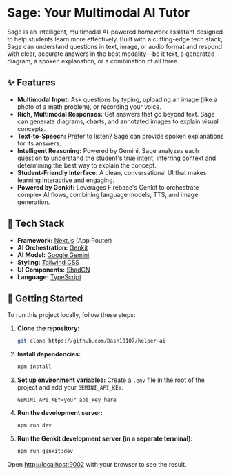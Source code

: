 # Sage: Your Multimodal AI Tutor

Sage is an intelligent, multimodal AI-powered homework assistant designed to help students learn more effectively. Built with a cutting-edge tech stack, Sage can understand questions in text, image, or audio format and respond with clear, accurate answers in the best modality—be it text, a generated diagram, a spoken explanation, or a combination of all three.


## ✨ Features

- **Multimodal Input:** Ask questions by typing, uploading an image (like a photo of a math problem), or recording your voice.
- **Rich, Multimodal Responses:** Get answers that go beyond text. Sage can generate diagrams, charts, and annotated images to explain visual concepts.
- **Text-to-Speech:** Prefer to listen? Sage can provide spoken explanations for its answers.
- **Intelligent Reasoning:** Powered by Gemini, Sage analyzes each question to understand the student's true intent, inferring context and determining the best way to explain the concept.
- **Student-Friendly Interface:** A clean, conversational UI that makes learning interactive and engaging.
- **Powered by Genkit:** Leverages Firebase's Genkit to orchestrate complex AI flows, combining language models, TTS, and image generation.

## 🚀 Tech Stack

- **Framework:** [Next.js](https://nextjs.org/) (App Router)
- **AI Orchestration:** [Genkit](https://firebase.google.com/docs/genkit)
- **AI Model:** [Google Gemini](https://deepmind.google/technologies/gemini/)
- **Styling:** [Tailwind CSS](https://tailwindcss.com/)
- **UI Components:** [ShadCN](https://ui.shadcn.com/)
- **Language:** [TypeScript](https://www.typescriptlang.org/)

## 🏁 Getting Started

To run this project locally, follow these steps:

1.  **Clone the repository:**
    ```bash
    git clone https://github.com/Dash10107/helper-ai
    ```

2.  **Install dependencies:**
    ```bash
    npm install
    ```

3.  **Set up environment variables:**
    Create a `.env` file in the root of the project and add your `GEMINI_API_KEY`.
    ```
    GEMINI_API_KEY=your_api_key_here
    ```

4.  **Run the development server:**
    ```bash
    npm run dev
    ```

5.  **Run the Genkit development server (in a separate terminal):**
    ```bash
    npm run genkit:dev
    ```

Open [http://localhost:9002](http://localhost:9002) with your browser to see the result.
